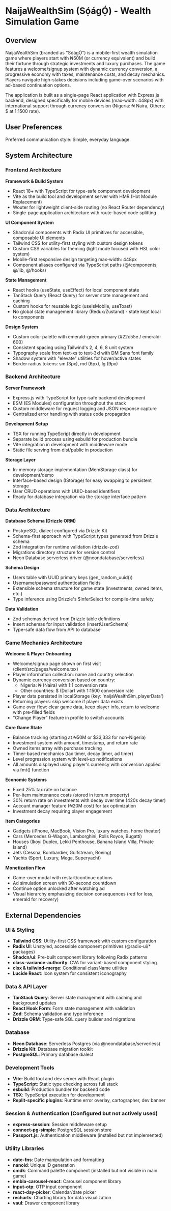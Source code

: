 # NaijaWealthSim (Sọ́ágỌ́) - Wealth Simulation Game

## Overview

NaijaWealthSim (branded as "Sọ́ágỌ́") is a mobile-first wealth simulation game where players start with ₦50M (or currency equivalent) and build their fortune through strategic investments and luxury purchases. The game features a welcome/signup system with dynamic currency conversion, a progressive economy with taxes, maintenance costs, and decay mechanics. Players navigate high-stakes decisions including game-over scenarios with ad-based continuation options.

The application is built as a single-page React application with Express.js backend, designed specifically for mobile devices (max-width: 448px) with international support through currency conversion (Nigeria: ₦ Naira, Others: $ at 1:1500 rate).

## User Preferences

Preferred communication style: Simple, everyday language.

## System Architecture

### Frontend Architecture

**Framework & Build System**
- React 18+ with TypeScript for type-safe component development
- Vite as the build tool and development server with HMR (Hot Module Replacement)
- Wouter for lightweight client-side routing (no React Router dependency)
- Single-page application architecture with route-based code splitting

**UI Component System**
- Shadcn/ui components with Radix UI primitives for accessible, composable UI elements
- Tailwind CSS for utility-first styling with custom design tokens
- Custom CSS variables for theming (light mode focused with HSL color system)
- Mobile-first responsive design targeting max-width: 448px
- Component aliases configured via TypeScript paths (@/components, @/lib, @/hooks)

**State Management**
- React hooks (useState, useEffect) for local component state
- TanStack Query (React Query) for server state management and caching
- Custom hooks for reusable logic (useIsMobile, useToast)
- No global state management library (Redux/Zustand) - state kept local to components

**Design System**
- Custom color palette with emerald-green primary (#22c55e / emerald-600)
- Consistent spacing using Tailwind's 2, 4, 6, 8 unit system
- Typography scale from text-xs to text-3xl with DM Sans font family
- Shadow system with "elevate" utilities for hover/active states
- Border radius tokens: sm (3px), md (6px), lg (9px)

### Backend Architecture

**Server Framework**
- Express.js with TypeScript for type-safe backend development
- ESM (ES Modules) configuration throughout the stack
- Custom middleware for request logging and JSON response capture
- Centralized error handling with status code propagation

**Development Setup**
- TSX for running TypeScript directly in development
- Separate build process using esbuild for production bundle
- Vite integration in development with middleware mode
- Static file serving from dist/public in production

**Storage Layer**
- In-memory storage implementation (MemStorage class) for development/demo
- Interface-based design (IStorage) for easy swapping to persistent storage
- User CRUD operations with UUID-based identifiers
- Ready for database integration via the storage interface pattern

### Data Architecture

**Database Schema (Drizzle ORM)**
- PostgreSQL dialect configured via Drizzle Kit
- Schema-first approach with TypeScript types generated from Drizzle schema
- Zod integration for runtime validation (drizzle-zod)
- Migrations directory structure for version control
- Neon Database serverless driver (@neondatabase/serverless)

**Schema Design**
- Users table with UUID primary keys (gen_random_uuid())
- Username/password authentication fields
- Extensible schema structure for game state (investments, owned items, etc.)
- Type inference using Drizzle's $inferSelect for compile-time safety

**Data Validation**
- Zod schemas derived from Drizzle table definitions
- Insert schemas for input validation (insertUserSchema)
- Type-safe data flow from API to database

### Game Mechanics Architecture

**Welcome & Player Onboarding**
- Welcome/signup page shown on first visit (client/src/pages/welcome.tsx)
- Player information collection: name and country selection
- Dynamic currency conversion based on country:
  - Nigeria: ₦ (Naira) with 1:1 conversion rate
  - Other countries: $ (Dollar) with 1:1500 conversion rate
- Player data persisted in localStorage (key: 'naijaWealthSim_playerData')
- Returning players: skip welcome if player data exists
- Game over flow: clear game data, keep player info, return to welcome with pre-filled fields
- "Change Player" feature in profile to switch accounts

**Core Game State**
- Balance tracking (starting at ₦50M or $33,333 for non-Nigeria)
- Investment system with amount, timestamp, and return rate
- Owned items array with purchase tracking
- Timer-based mechanics (tax timer, decay timer, ad timer)
- Level progression system with level-up notifications
- All amounts displayed using player's currency with conversion applied via fmt() function

**Economic Systems**
- Fixed 25% tax rate on balance
- Per-item maintenance costs (stored in item.m property)
- 30% return rate on investments with decay over time (420s decay timer)
- Account manager feature (₦20M cost) for tax optimization
- Investment decay requiring player engagement

**Item Categories**
- Gadgets (iPhone, MacBook, Vision Pro, luxury watches, home theater)
- Cars (Mercedes G-Wagon, Lamborghini, Rolls Royce, Bugatti)
- Houses (Ikoyi Duplex, Lekki Penthouse, Banana Island Villa, Private Island)
- Jets (Cessna, Bombardier, Gulfstream, Boeing)
- Yachts (Sport, Luxury, Mega, Superyacht)

**Monetization Flow**
- Game-over modal with restart/continue options
- Ad simulation screen with 30-second countdown
- Continue option unlocked after watching ad
- Visual hierarchy emphasizing decision consequences (red for loss, emerald for recovery)

## External Dependencies

### UI & Styling
- **Tailwind CSS**: Utility-first CSS framework with custom configuration
- **Radix UI**: Unstyled, accessible component primitives (@radix-ui/* packages)
- **Shadcn/ui**: Pre-built component library following Radix patterns
- **class-variance-authority**: CVA for variant-based component styling
- **clsx & tailwind-merge**: Conditional className utilities
- **Lucide React**: Icon system for consistent iconography

### Data & API Layer
- **TanStack Query**: Server state management with caching and background updates
- **React Hook Form**: Form state management with validation
- **Zod**: Schema validation and type inference
- **Drizzle ORM**: Type-safe SQL query builder and migrations

### Database
- **Neon Database**: Serverless Postgres (via @neondatabase/serverless)
- **Drizzle Kit**: Database migration toolkit
- **PostgreSQL**: Primary database dialect

### Development Tools
- **Vite**: Build tool and dev server with React plugin
- **TypeScript**: Static type checking across full stack
- **esbuild**: Production bundler for backend code
- **TSX**: TypeScript execution for development
- **Replit-specific plugins**: Runtime error overlay, cartographer, dev banner

### Session & Authentication (Configured but not actively used)
- **express-session**: Session middleware setup
- **connect-pg-simple**: PostgreSQL session store
- **Passport.js**: Authentication middleware (installed but not implemented)

### Utility Libraries
- **date-fns**: Date manipulation and formatting
- **nanoid**: Unique ID generation
- **cmdk**: Command palette component (installed but not visible in main game)
- **embla-carousel-react**: Carousel component library
- **input-otp**: OTP input component
- **react-day-picker**: Calendar/date picker
- **recharts**: Charting library for data visualization
- **vaul**: Drawer component library